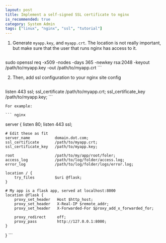 ```yaml
---
layout: post
title: Implement a self-signed SSL certificate to nginx
is_recommended: true
category: System Admin
tags: ["linux", "nginx", "ssl", "tutorial"]
---
```


1. Generate `myapp.key`, and `myapp.crt`. The location is not really important, but make sure that the user that runs nginx has access to it.

    ```
sudo openssl req -x509 -nodes -days 365 -newkey rsa:2048 -keyout /path/to/myapp.key -out /path/to/myapp.crt
    ```

2. Then, add ssl configuration to your nginx site config

    ``` nginx
listen 443 ssl;
ssl_certificate       /path/to/myapp.crt;
ssl_certificate_key   /path/to/myapp.key;
    ```

    For example:

    ``` nginx
server {
    listen 80;
    listen 443 ssl;

    # Edit these as fit
    server_name           domain.dot.com;
    ssl_certificate       /path/to/myapp.crt;
    ssl_certificate_key   /path/to/myapp.key;

    root                  /path/to/my/app/root/foler;
    access_log            /path/to/log/folder/access.log;
    error_log             /path/to/log/folder/logs/error.log;

    location / {
        try_files         $uri @flask;
    }

    # My app is a flask app, served at localhost:8000
    location @flask {
        proxy_set_header   Host $http_host;
        proxy_set_header   X-Real-IP $remote_addr;
        proxy_set_header   X-Forwarded-For $proxy_add_x_forwarded_for;

        proxy_redirect     off;
        proxy_pass         http://127.0.0.1:8000;
    }
}
    ```
